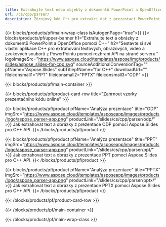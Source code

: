 ```yaml
---
title: Extrahujte text nebo objekty z dokumentů PowerPoint a OpenOffice pomocí C++
url: /cs/cpp/parser/
description: Zdrojový kód C++ pro extrakci dat z prezentací PowerPoint a OpenOffice.
---
```


{{< blocks/products/pf/main-wrap-class isAutogenPage="true">}}
{{< blocks/products/pf/upper-banner h1="Extrahujte text a obrázky z dokumentů PowerPoint a OpenOffice pomocí C++" h2="Sestavte si své vlastní aplikace C++ pro extrahování textových, obrazových, video a zvukových souborů z PowerPointu pomocí rozhraní API na straně serveru." logoImageSrc="https://www.aspose.cloud/templates/aspose/img/products/slides/aspose_slides-for-cpp.svg" sourceAdditionalConversionTag="" pfName="Aspose.Slides" subTitlepfName="for C++" downloadUrl="" fileiconsmall1="PPT" fileiconsmall2="PPTX" fileiconsmall3="ODP" >}}

{{< blocks/products/pf/main-container >}}

{{< blocks/products/pf/product-card-row title="Zahrnout vzorky prezentačního kódu online" >}}

{{< blocks/products/pf/product pfName="Analýza prezentace" title="ODP" imgSrc="https://www.aspose.cloud/templates/asposeapp/images/products/logo/aspose_parser-app.png" productLink="/slides/cs/cpp/parser/odp/" >}}
Jak extrahovat text a obrázky z prezentace ODP pomocí Aspose.Slides pro C++ API.
{{< /blocks/products/pf/product >}}

{{< blocks/products/pf/product pfName="Analýza prezentace" title="PPT" imgSrc="https://www.aspose.cloud/templates/asposeapp/images/products/logo/aspose_parser-app.png" productLink="/slides/cs/cpp/parser/ppt/" >}}
Jak extrahovat text a obrázky z prezentace PPT pomocí Aspose.Slides pro C++ API.
{{< /blocks/products/pf/product >}}

{{< blocks/products/pf/product pfName="Analýza prezentace" title="PPTX" imgSrc="https://www.aspose.cloud/templates/asposeapp/images/products/logo/aspose_parser-app.png" productLink="/slides/cs/cpp/parser/pptx/" >}}
Jak extrahovat text a obrázky z prezentace PPTX pomocí Aspose.Slides pro C++ API.
{{< /blocks/products/pf/product >}}



{{< /blocks/products/pf/product-card-row >}}

{{< /blocks/products/pf/main-container >}}
    
{{< /blocks/products/pf/main-wrap-class >}}
